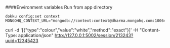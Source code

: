 ####Environment variables
Run from app directory
````
dokku config:set context MONGOHQ_CONTEXT_URL="mongodb://context:context@dharma.mongohq.com:10064/context"
````



curl -d '[{"type":"colour","value":"white","method":"exact"}]' -H "Content-Type: application/json" http://127.0.0.1:5002/session/213243?uuid=12345423